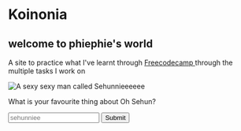 <!DOCTYPE html>
<html>
  <head>
   <h1> Koinonia </h1>
    <h2> welcome to phiephie's world  </h2>
    <p> A site to practice what I've learnt through <a href="https://www.freecodecamp.org/"> Freecodecamp </a> through the multiple tasks I work on </p>
    <img src="https://vignette.wikia.nocookie.net/kpop/images/b/b1/EXO_Sehun_Obsession_teaser_photo_3.png/revision/latest?cb=20191114220520" alt=" A sexy sexy man called Sehunnieeeeee">
  <p> What is your favourite thing about Oh Sehun? </p>
<form >
  <input type="text" placeholder="sehunniee">
  <button type="submit"> Submit </button>
    </form>

